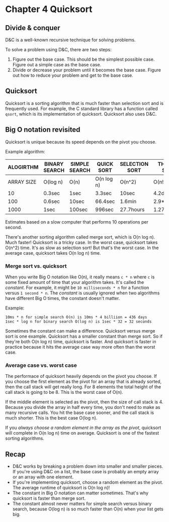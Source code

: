 # Chapter 4 Quicksort

## Divide & conquer

D&C is a well-known recursive technique for solving problems.

To solve a problem using D&C, there are two steps:

1. Figure out the base case. This should be the simplest possible case. Figure out a simple case as the base case.
2. Divide or decrease your problem until it becomes the base case. Figure out how to reduce your problem and get to the base case.

## Quicksort

Quicksort is a sorting algorithm that is much faster than selection sort and is frequently used. For example, the C standard library has a function called `qsort`, which is its implementation of quicksort. Quicksort also uses D&C.

## Big O notation revisited

Quicksort is unique because its speed depends on the pivot you choose.

Example algorithm:

| ALOGIRTHM  | BINARY SEARCH | SIMPLE SEARCH | QUICK SORT | SELECTION SORT | THE TRAVELING SALESMANE |
|------------|---------------|---------------|------------|----------------|-------------------------|
| ARRAY SIZE | O(log n)      | O(n)          | O(n log n) | O(n^2)         | O(n!)                   |
| 10         | 0.3sec        | 1sec          | 3.3sec     | 10sec          | 4.2days                 |
| 100        | 0.6sec        | 10sec         | 66.4sec    | 1.6min         | 2.9*10^149years         |
| 1000       | 1sec          | 100sec        | 996sec     | 27.7hours      | 1.27x10^2559years       |

Estimates based on a slow computer that performs 10 operations per second.

There's another sorting algorithm called merge sort, which is O(n log n). Much faster! Quicksort is a tricky case. In the worst case, quicksort takes O(n^2) time. It's as slow as selection sort! But that's the worst case. In the average case, quicksort takes O(n log n) time.

### Merge sort vs. quicksort

When you write Big O notation like O(n), it really means `c * n` where `c` is some fixed amount of time that your algorithm takes. It's called the *constant*. For example, it might be `10 milliseconds * n` for a function versus `1 second * n`. The *constant* is usually ignored when two algorithms have different Big O times, the constant doesn't matter.

Example:

    10ms * n for simple search O(n) is 10ms * 4 billiion = 436 days
    1sec * log n for binary search O(log n) is 1sec * 32 = 32 seconds

Sometimes the constant can make a difference. Quicksort versus merge sort is one example. Quicksort has a smaller constant than merge sort. So if they're both O(n log n) time, quicksort is faster. And quicksort is faster in practice because it hits the average case way more often than the worst case.

### Average case vs. worst case

The performace of quicksort heavily depends on the pivot you choose. If you choose the first element as the pivot for an array that is already sorted, then the call stack will get really long. For 8 elements the total height of the call stack is going to be 8. This is the worst case of O(n).

If the middle element is selected as the pivot, then the size of call stack is 4. Because you divide the array in half every time, you don't need to make as many recursive calls. You hit the base case sooner, and the call stack is much shorter. This is the best case O(log n).

If you *always choose a random element in the array as the pivot*, quicksort will complete in O(n log n) time on average. Quicksort is one of the fastest sorting algorithms.

## Recap

- D&C works by breaking a problem down into smaller and smaller pieces. If you're using D&C on a list, the base case is probably an empty array or an array with one element.
- If you're implementing quicksort, choose a random element as the pivot. The average runtime of quicksort is O(n log n)!
- The constant in Big O notation can matter sometimes. That's why quicksort is faster than merge sort.
- The constant almost never matters for simple search versus binary search, because O(log n) is so much faster than O(n) when your list gets big.
